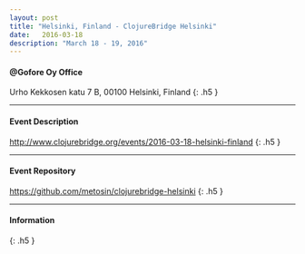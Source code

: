 ```yaml
---
layout: post
title: "Helsinki, Finland - ClojureBridge Helsinki"
date:   2016-03-18
description: "March 18 - 19, 2016"
---
```


#### @Gofore Oy Office

Urho Kekkosen katu 7 B, 00100 Helsinki, Finland
{: .h5 }

---

#### Event Description

<http://www.clojurebridge.org/events/2016-03-18-helsinki-finland>
{: .h5 }

---

#### Event Repository

<https://github.com/metosin/clojurebridge-helsinki>
{: .h5 }

---

#### Information

{: .h5 }